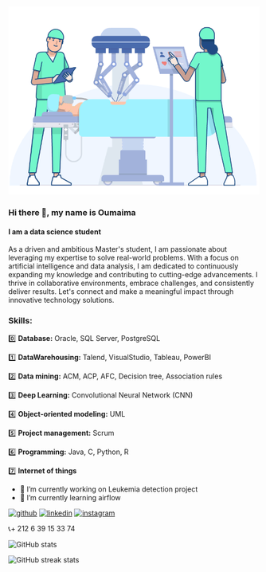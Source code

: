 
![I am a data science student ](https://github.com/OumaimaBadi/OumaimaBadi/blob/main/Ai__Health.gif)
### Hi there 👋, my name is Oumaima
#### I am a data science student 

As a driven and ambitious Master's student, I am passionate about leveraging my expertise to solve real-world problems. With a focus on artificial intelligence and data analysis, I am dedicated to continuously expanding my knowledge and contributing to cutting-edge advancements. I thrive in collaborative environments, embrace challenges, and consistently deliver results. Let's connect and make a meaningful impact through innovative technology solutions.


### Skills:
:zero: __Database:__ Oracle, SQL Server, PostgreSQL

:one: __DataWarehousing:__ Talend, VisualStudio, Tableau, PowerBI

:two: __Data mining:__ ACM, ACP, AFC, Decision tree, Association rules

:three: __Deep Learning:__ Convolutional Neural Network (CNN)

:four: __Object-oriented modeling:__ UML

:five: __Project management:__ Scrum

:six: __Programming:__ Java, C, Python, R 

:seven: __Internet of things__



- 🔭 I’m currently working on Leukemia detection project 
- 🌱 I’m currently learning airflow  




[<img src='https://cdn.jsdelivr.net/npm/simple-icons@3.0.1/icons/github.svg' alt='github' height='40'>](https://github.com/OumaimaBadi)  [<img src='https://cdn.jsdelivr.net/npm/simple-icons@3.0.1/icons/linkedin.svg' alt='linkedin' height='40'>](https://www.linkedin.com/in/https://www.linkedin.com/in/oumaima-badi-837060237//)  [<img src='https://cdn.jsdelivr.net/npm/simple-icons@3.0.1/icons/instagram.svg' alt='instagram' height='40'>](https://www.instagram.com/https://www.instagram.com/ouma_sgi//)  

:telephone_receiver:+ 212 6 39 15 33 74

![GitHub stats](https://github-readme-stats.vercel.app/api?username=OumaimaBadi&show_icons=true)  

![GitHub streak stats](https://streak-stats.demolab.com/?user=OumaimaBadi)  


